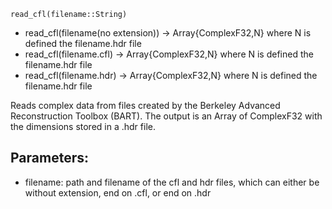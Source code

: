 ```
read_cfl(filename::String)
```

  * read_cfl(filename(no extension)) -> Array{ComplexF32,N} where N is defined the filename.hdr file
  * read_cfl(filename.cfl) -> Array{ComplexF32,N} where N is defined the filename.hdr file
  * read_cfl(filename.hdr) -> Array{ComplexF32,N} where N is defined the filename.hdr file

Reads complex data from files created by the Berkeley Advanced Reconstruction Toolbox (BART). The output is an Array of ComplexF32 with the dimensions stored in a .hdr file.

## Parameters:

  * filename:   path and filename of the cfl and hdr files, which can either be without extension, end on .cfl, or end on .hdr
